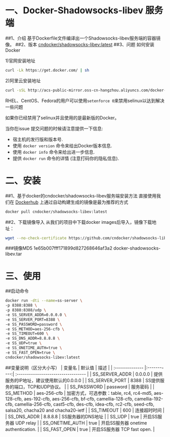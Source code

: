 # 一、Docker-Shadowsocks-libev 服务端
##1、介绍
基于Dockerfile文件编译出一个Shadowsocks-libev服务端的容器镜像。
##2、版本
[cndocker/shadowsocks-libev:latest](https://hub.docker.com/r/cndocker/shadowsocks-libev/)
##3、问题
如何安装Docker

1)官网安装地址
```bash
curl -Lk https://get.docker.com/ | sh
```
2)阿里云安装地址
```bash
curl -sSL http://acs-public-mirror.oss-cn-hangzhou.aliyuncs.com/docker-engine/internet | sh -
```
RHEL、CentOS、Fedora的用户可以使用`setenforce 0`来禁用selinux以达到解决一些问题

如果你已经禁用了selinux并且使用的是最新版的Docker。

当你在issue 提交问题的时候请注意提供一下信息:
- 宿主机的发行版和版本号.
- 使用 `docker version` 命令来给出Docker版本信息.
- 使用 `docker info` 命令来给出进一步信息.
- 提供 `docker run` 命令的详情 (注意打码你的隐私信息).

# 二、安装
##1、基于docker的cndocker/shadowsocks-libev服务端安装方法
直接使用我们在 [Dockerhub](https://hub.docker.com/r/cndocker/shadowsocks-libev/) 上通过自动构建生成的镜像是最为推荐的方式

```bash
docker pull cndocker/shadowsocks-libev:latest
```
##2、下载镜像导入
从我们的项目中下载docker images后导入，镜像下载地址：
```bash
wget --no-check-certificate https://github.com/cndocker/shadowsocks-libev-docker/raw/master/images/docker-kcp-server.tar
```
###镜像MD5
    1e65b007fff171899d827268646af3a2  docker-shadowsocks-libev.tar

# 三、使用
##启动命令
```bash
docker run -dti --name=ss-server \
-p 8388:8388 \
-p 8388:8388/udp \
-e SS_SERVER_ADDR=0.0.0.0 \
-e SS_SERVER_PORT=8388 \
-e SS_PASSWORD=password \
-e SS_METHOD=aes-256-cfb \
-e SS_TIMEOUT=600 \
-e SS_DNS_ADDR=8.8.8.8 \
-e SS_UDP=true \
-e SS_ONETIME_AUTH=true \
-e SS_FAST_OPEN=true \
cndocker/shadowsocks-libev:latest
```

##变量说明（区分大小写）
| 变量名 | 默认值  | 描述 |
| :-------------- |:-----------:| :---------------------------------- |
| SS_SERVER_ADDR  |  0.0.0.0    | 提供服务的IP地址，建议使用默认的0.0.0.0  |
| SS_SERVER_PORT  |    8388     | SS提供服务的端口，TCP和UDP协议。        |
| SS_PASSWORD     |  password   | 服务密码                              |
| SS_METHOD       | aes-256-cfb | 加密方式，可选参数：table, rc4, rc4-md5, aes-128-cfb, aes-192-cfb, aes-256-cfb, bf-cfb, camellia-128-cfb, camellia-192-cfb, camellia-256-cfb, cast5-cfb, des-cfb, idea-cfb, rc2-cfb, seed-cfb, salsa20, chacha20 and chacha20-ietf |
| SS_TIMEOUT      |     600     | 连接超时时间                          |
| SS_DNS_ADDR     |   8.8.8.8   | SS服务器的DNS地址                     |
| SS_UDP          |     true    | 开启SS服务器 UDP relay                |
| SS_ONETIME_AUTH |     true    | 开启SS服务器 onetime authentication.  |
| SS_FAST_OPEN    |     true    | 开启SS服务器  TCP fast open.          |

